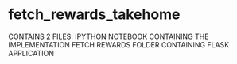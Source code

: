 # fetch_rewards_takehome
CONTAINS 2 FILES:
IPYTHON NOTEBOOK CONTAINING THE IMPLEMENTATION
FETCH REWARDS FOLDER CONTAINING FLASK APPLICATION
